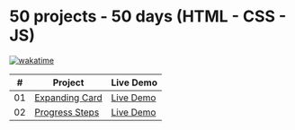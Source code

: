 # 50 projects - 50 days (HTML - CSS - JS)

[![wakatime](https://wakatime.com/badge/user/8ef73281-6d0a-4758-af11-fd880ca3009c/project/ff14be13-f394-4a76-b2f2-292464b11a00.svg?style=for-the-badge)](https://wakatime.com/badge/user/8ef73281-6d0a-4758-af11-fd880ca3009c/project/ff14be13-f394-4a76-b2f2-292464b11a00)

| #  | Project                                | Live Demo                                                  |
| -  | -------------------------------------- | ---------------------------------------------------------- |
| 01 | [Expanding Card](./01-Expanding_Card/) | [Live Demo](https://expanding-card-50p-50d.up.railway.app) |
| 02 | [Progress Steps](./02-Progress_Steps/) | [Live Demo](https://progress-steps-50p-50d.up.railway.app) |
